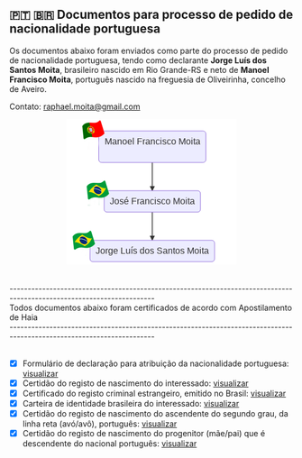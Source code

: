 ## :portugal: :brazil: Documentos para processo de pedido de nacionalidade portuguesa

Os documentos abaixo foram enviados como parte do processo de pedido de nacionalidade portuguesa, tendo como declarante **Jorge Luís dos Santos Moita**, brasileiro nascido em Rio Grande-RS e neto de **Manoel Francisco Moita**, português nascido na freguesia de Oliveirinha, concelho de Aveiro.

Contato: raphael.moita@gmail.com

<p align="center">
  <img src="images/arvore-v2.png">
</p>

<br/>
----------------------------------------------------------------------------------------------------------------------<br/>
 Todos documentos abaixo foram certificados de acordo com Apostilamento de Haia <br/>
----------------------------------------------------------------------------------------------------------------------<br/>
<br/>

- [x] Formulário de declaração para atribuição da nacionalidade portuguesa: [visualizar](documentos_enviados/formulario.pdf)  
- [x] Certidão do registo de nascimento do interessado: [visualizar](documentos_enviados/certidao_nascimento_jorge.pdf)  
- [x] Certificado do registo criminal estrangeiro, emitido no Brasil: [visualizar](documentos_enviados/antecedentes_criminais_jorge.pdf)  
- [x] Carteira de identidade brasileira do interessado: [visualizar](documentos_enviados/carteira_identidade_jorge.pdf)  
- [x] Certidão do registo de nascimento do ascendente do segundo grau, da linha reta (avó/avô), português: [visualizar](documentos_enviados/certidao_batismo_manoel.pdf) 
- [x] Certidão do registo de nascimento do progenitor (mãe/pai) que é descendente do nacional português: [visualizar](documentos_enviados/certidao_nascimento_jose.pdf)  
